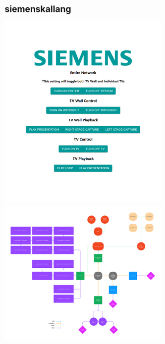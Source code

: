 ﻿# siemenskallang

![alt text](https://github.com/untitledresearchlab/siemenskallang/blob/main/interface_2.png?raw=true)

![alt text](https://github.com/untitledresearchlab/siemenskallang/blob/main/Siemens_map.png?raw=true)
